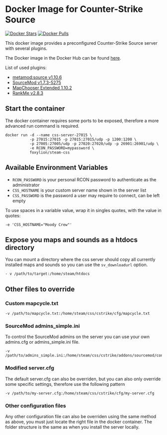 # Docker Image for Counter-Strike Source

[![Docker Stars](https://img.shields.io/docker/stars/foxylion/steam-css.svg?style=flat-square)](https://hub.docker.com/r/foxylion/steam-css/)
[![Docker Pulls](https://img.shields.io/docker/pulls/foxylion/steam-css.svg?style=flat-square)](https://hub.docker.com/r/foxylion/steam-css/)

This docker image provides a preconfigured Counter-Strike Source server with several plugins.

The Docker image in the Docker Hub can be found [here](https://hub.docker.com/r/foxylion/steam-css/).

List of used plugins:
- [metamod:source v1.10.6](http://www.metamodsource.net/downloads/)
- [SourceMod v1.7.3-5275](http://www.sourcemod.net/downloads.php?branch=stable)
- [MapChooser Extended 1.10.2](https://forums.alliedmods.net/showthread.php?t=156974)
- [RankMe v2.8.3](https://forums.alliedmods.net/showthread.php?p=1456869)

## Start the container

The docker container requires some ports to be exposed, therefore a more advanced run command is required.

```
docker run -d --name css-server-27015 \
           -p 27015:27015 -p 27015:27015/udp -p 1200:1200 \
           -p 27005:27005/udp -p 27020:27020/udp -p 26901:26901/udp \
           -e RCON_PASSWORD=mypassword \
           foxylion/steam-css
```

## Available Environment Variables

- ``RCON_PASSWORD`` is your personal RCON password to authenticate as the administrator
- ``CSS_HOSTNAME`` is your custom server name shown in the server list
- ``CSS_PASSWORD`` is the password a user may require to connect, can be left empty

To use spaces in a variable value, wrap it in singles quotes, with the value in quotes:

``-e 'CSS_HOSTNAME="Moody Crew"'``

## Expose you maps and sounds as a htdocs directory

You can mount a directory where the css server should copy all currently installed maps and sounds so you can use the `sv_downloadurl` option.

```
- v /path/to/target:/home/steam/htdocs
```

## Other files to override

### Custom mapcycle.txt

```
-v /path/to/mapcycle.txt:/home/steam/css/cstrike/cfg/mapcycle.txt
```

### SourceMod admins_simple.ini

To control the SourceMod admins on the server you can use your own admins.cfg or admins_simple.ini file.

```
-v /path/to/admins_simple.ini:/home/steam/css/cstrike/addons/sourcemod/configs/admins_simple.ini
```

### Modified server.cfg

The default server.cfg can also be overriden, but you can also only override some specific settings, therefore use the following pattern
```
-v /path/to/my-server.cfg:/home/steam/css/cstrike/cfg/my-server.cfg
```

### Other configuration files

Any other configuration file can also be overriden using the same method as above, you must just locate the right file in the docker container. The folder structure is the same as when you install the server locally.
